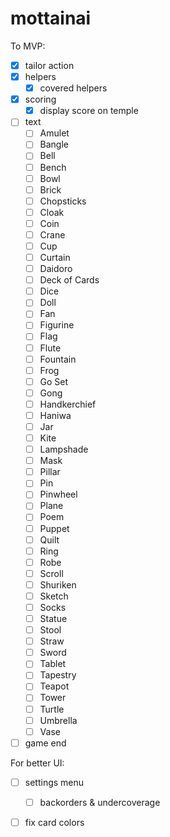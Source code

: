 # mottainai

To MVP:

- [x] tailor action
- [x] helpers
  - [x] covered helpers
- [x] scoring
  - [x] display score on temple
- [ ] text
  - [ ] Amulet
   - [ ] Bangle
   - [ ] Bell
   - [ ] Bench
   - [ ] Bowl
   - [ ] Brick
   - [ ] Chopsticks
   - [ ] Cloak
   - [ ] Coin
   - [ ] Crane
   - [ ] Cup
   - [ ] Curtain
   - [ ] Daidoro
   - [ ] Deck of Cards
   - [ ] Dice
   - [ ] Doll
   - [ ] Fan
   - [ ] Figurine
   - [ ] Flag
   - [ ] Flute
   - [ ] Fountain
   - [ ] Frog
   - [ ] Go Set
   - [ ] Gong
   - [ ] Handkerchief
   - [ ] Haniwa
   - [ ] Jar
   - [ ] Kite
   - [ ] Lampshade
   - [ ] Mask
   - [ ] Pillar
   - [ ] Pin
   - [ ] Pinwheel
   - [ ] Plane
   - [ ] Poem
   - [ ] Puppet
   - [ ] Quilt
   - [ ] Ring
   - [ ] Robe
   - [ ] Scroll
   - [ ] Shuriken
   - [ ] Sketch
   - [ ] Socks
   - [ ] Statue
   - [ ] Stool
   - [ ] Straw
   - [ ] Sword
   - [ ] Tablet
   - [ ] Tapestry
   - [ ] Teapot
   - [ ] Tower
   - [ ] Turtle
   - [ ] Umbrella
   - [ ] Vase

- [ ] game end

For better UI:

- [ ] settings menu
  - [ ] backorders & undercoverage
- [ ] fix card colors

